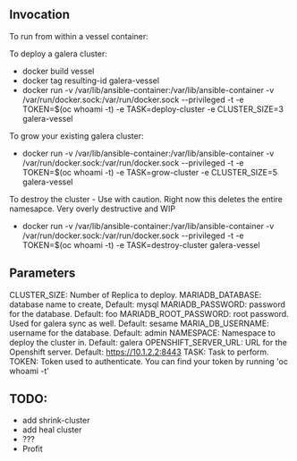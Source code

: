 ## Invocation

To run from within a vessel container:

To deploy a galera cluster:

* docker build vessel
* docker tag resulting-id galera-vessel
* docker run -v /var/lib/ansible-container:/var/lib/ansible-container -v /var/run/docker.sock:/var/run/docker.sock --privileged -t -e TOKEN=$(oc whoami -t) -e TASK=deploy-cluster -e CLUSTER_SIZE=3 galera-vessel

To grow your existing galera cluster:
* docker run -v /var/lib/ansible-container:/var/lib/ansible-container -v /var/run/docker.sock:/var/run/docker.sock --privileged -t -e TOKEN=$(oc whoami -t) -e TASK=grow-cluster -e CLUSTER_SIZE=5 galera-vessel

To destroy the cluster - Use with caution. Right now this deletes the entire namesapce. Very overly destructive and WIP
* docker run -v /var/lib/ansible-container:/var/lib/ansible-container -v /var/run/docker.sock:/var/run/docker.sock --privileged -t -e TOKEN=$(oc whoami -t) -e TASK=destroy-cluster galera-vessel

## Parameters
CLUSTER_SIZE: Number of Replica to deploy.
MARIADB_DATABASE: database name to create, Default: mysql
MARIADB_PASSWORD: password for the database. Default: foo
MARIADB_ROOT_PASSWORD: root password. Used for galera sync as well. Default: sesame
MARIA_DB_USERNAME: username for the database. Default: admin
NAMESPACE: Namespace to deploy the cluster in. Default: galera
OPENSHIFT_SERVER_URL: URL for the Openshift server. Default: https://10.1.2.2:8443
TASK: Task to perform.
TOKEN: Token used to authenticate. You can find your token by running 'oc whoami -t'

## TODO:
* add shrink-cluster
* add heal cluster
* ???
* Profit
